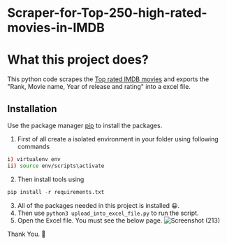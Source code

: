 # Scraper-for-Top-250-high-rated-movies-in-IMDB


# What this project does?
This python code scrapes the [Top rated IMDB movies](https://www.imdb.com/chart/top) and exports the "Rank, Movie name, Year of release and rating" into a excel file.

## Installation

Use the package manager [pip](https://pip.pypa.io/en/stable/) to install the packages.

1. First of all create a isolated environment in your folder using following commands

```bash
i) virtualenv env
ii) source env/scripts\activate

```

2. Then install tools using  

 ```python
 pip install -r requirements.txt
```

3. All of the packages needed in this project is installed 😀.
4. Then use `python3 upload_into_excel_file.py` to run the script.
5. Open the Excel file. You must see the below page.
![Screenshot (213)](https://user-images.githubusercontent.com/56486342/222658480-27595af6-2e27-47c9-af27-65699e322517.png)


Thank You. 🙏
